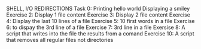 SHELL, I/O REDIRECTIONS
Task 0: Printing hello world
Displaying a smiley
Exercise 2: Display 1 file content
Exercise 3: Display 2 file content
Exercise 4: Display the last 10 lines of a file
Exercise 5: 10 first words in a file
Exercise 6: to dispay the 3rd line of a file
Exercise 7: 3rd line in a file
Exersise 8: A script that writes into the file the results from a comand
Exercise 10: A script that removes all regular files not directories
